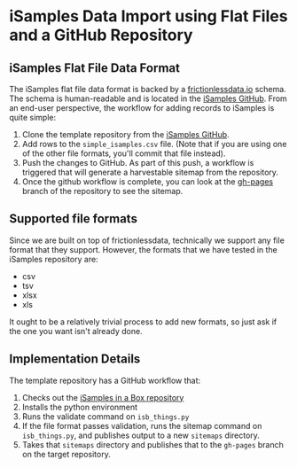 # iSamples Data Import using Flat Files and a GitHub Repository

## iSamples Flat File Data Format

The iSamples flat file data format is backed by a [frictionlessdata.io](https://frictionlessdata.io) schema.  The schema is human-readable and is located in the [iSamples GitHub](https://github.com/isamplesorg/isamples_inabox/blob/develop/isb_lib/data_import/isamples_simple_schema.json).  From an end-user perspective, the workflow for adding records to iSamples is quite simple:

1. Clone the template repository from the [iSamples GitHub](https://github.com/isamplesorg/csv_import_test).
2. Add rows to the `simple_isamples.csv` file. (Note that if you are using one of the other file formats, you'll commit that file instead).
3. Push the changes to GitHub.  As part of this push, a workflow is triggered that will generate a harvestable sitemap from the repository.
4. Once the github workflow is complete, you can look at the [gh-pages](https://github.com/isamplesorg/csv_import_test/tree/gh-pages) branch of the repository to see the sitemap.

## Supported file formats

Since we are built on top of frictionlessdata, technically we support any file format that they support.  However, the formats that we have tested in the iSamples repository are:

- csv
- tsv
- xlsx
- xls

It ought to be a relatively trivial process to add new formats, so just ask if the one you want isn't already done.

## Implementation Details

The template repository has a GitHub workflow that:

1. Checks out the [iSamples in a Box repository](https://github.com/isamplesorg/isamples_inabox)
2. Installs the python environment
3. Runs the validate command on `isb_things.py`
4. If the file format passes validation, runs the sitemap command on `isb_things.py`, and publishes output to a new `sitemaps` directory.
5. Takes that `sitemaps` directory and publishes that to the `gh-pages` branch on the target repository.